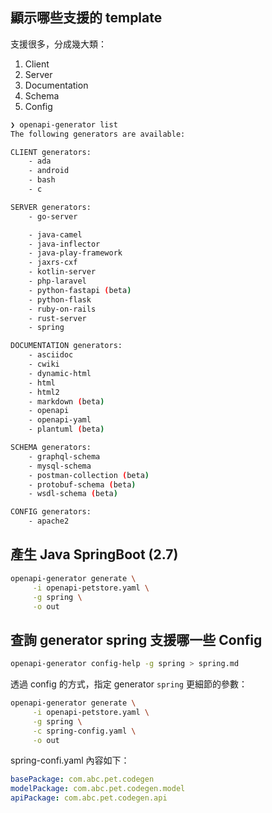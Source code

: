 

## 顯示哪些支援的 template

支援很多，分成幾大類：

1. Client
2. Server
3. Documentation
4. Schema
5. Config

```bash
❯ openapi-generator list
The following generators are available:

CLIENT generators:
    - ada
    - android
    - bash
    - c

SERVER generators:
    - go-server

    - java-camel
    - java-inflector
    - java-play-framework
    - jaxrs-cxf
    - kotlin-server
    - php-laravel
    - python-fastapi (beta)
    - python-flask
    - ruby-on-rails
    - rust-server
    - spring

DOCUMENTATION generators:
    - asciidoc
    - cwiki
    - dynamic-html
    - html
    - html2
    - markdown (beta)
    - openapi
    - openapi-yaml
    - plantuml (beta)

SCHEMA generators:
    - graphql-schema
    - mysql-schema
    - postman-collection (beta)
    - protobuf-schema (beta)
    - wsdl-schema (beta)

CONFIG generators:
    - apache2
```


## 產生 Java SpringBoot (2.7) 

```bash
openapi-generator generate \
     -i openapi-petstore.yaml \
     -g spring \
     -o out
```


## 查詢 generator spring 支援哪一些 Config

```bash
openapi-generator config-help -g spring > spring.md
```

透過 config 的方式，指定 generator `spring` 更細節的參數：

```bash
openapi-generator generate \
     -i openapi-petstore.yaml \
     -g spring \
     -c spring-config.yaml \
     -o out
```

spring-confi.yaml 內容如下：


```yaml
basePackage: com.abc.pet.codegen
modelPackage: com.abc.pet.codegen.model
apiPackage: com.abc.pet.codegen.api
```




